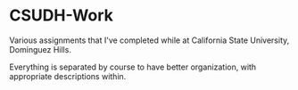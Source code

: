 # CSUDH-Work

Various assignments that I've completed while at California State University, Dominguez Hills.

Everything is separated by course to have better organization, with appropriate descriptions within.
